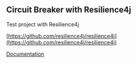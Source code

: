 ## Circuit Breaker with Resilience4j
Test project with Resilience4j

[https://github.com/resilience4j/resilience4j](https://github.com/resilience4j/resilience4j)

[Documentation](https://resilience4j.readme.io/)
